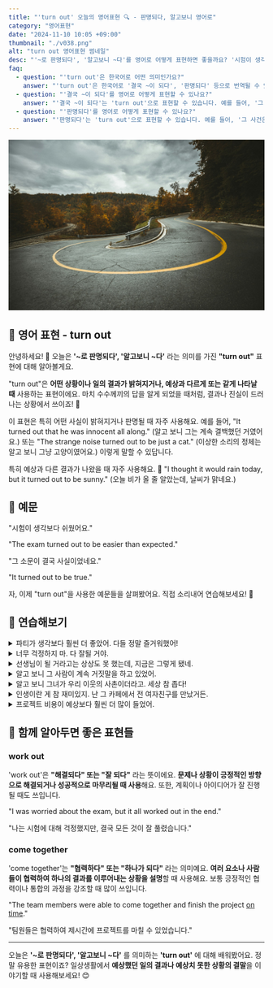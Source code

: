 ```yaml
---
title: "'turn out' 오늘의 영어표현 🔍 - 판명되다, 알고보니 영어로"
category: "영어표현"
date: "2024-11-10 10:05 +09:00"
thumbnail: "./v038.png"
alt: "turn out 영어표현 썸네일"
desc: "'~로 판명되다', '알고보니 ~다'를 영어로 어떻게 표현하면 좋을까요? '시험이 생각보다 쉬웠어요.', '그 소문이 결국 사실이었네요.' 등을 영어로 표현하는 법을 배워봅시다. 다양한 예문을 통해서 연습하고 본인의 표현으로 만들어 보세요."
faq:
  - question: "'turn out'은 한국어로 어떤 의미인가요?"
    answer: "'turn out'은 한국어로 '결국 ~이 되다', '판명되다' 등으로 번역될 수 있습니다. 어떤 일이 예상과 다르게 진행되거나 결과가 드러날 때 사용합니다."
  - question: "'결국 ~이 되다'를 영어로 어떻게 표현할 수 있나요?"
    answer: "'결국 ~이 되다'는 'turn out'으로 표현할 수 있습니다. 예를 들어, '그 프로젝트는 결국 성공적으로 끝났어'는 'The project turned out to be a success'로 말할 수 있습니다."
  - question: "'판명되다'를 영어로 어떻게 표현할 수 있나요?"
    answer: "'판명되다'는 'turn out'으로 표현할 수 있습니다. 예를 들어, '그 사건은 나중에 무죄로 판명되었어'는 'The case turned out to be innocent later'로 말할 수 있습니다."
---
```


![확 꺾이는 도로](./v038-1.jpg)

## 🌟 영어 표현 - turn out

안녕하세요! 👋 오늘은 **'~로 판명되다', '알고보니 ~다'** 라는 의미를 가진 **"turn out"** 표현에 대해 알아볼게요.

"turn out"은 **어떤 상황이나 일의 결과가 밝혀지거나, 예상과 다르게 또는 같게 나타날 때** 사용하는 표현이에요. 마치 수수께끼의 답을 알게 되었을 때처럼, 결과나 진실이 드러나는 상황에서 쓰이죠! 🎯

이 표현은 특히 어떤 사실이 밝혀지거나 판명될 때 자주 사용해요. 예를 들어, "It turned out that he was innocent all along." (알고 보니 그는 계속 결백했던 거였어요.) 또는 "The strange noise turned out to be just a cat." (이상한 소리의 정체는 알고 보니 그냥 고양이였어요.) 이렇게 말할 수 있답니다.

특히 예상과 다른 결과가 나왔을 때 자주 사용해요. 🤔 "I thought it would rain today, but it turned out to be sunny." (오늘 비가 올 줄 알았는데, 날씨가 맑네요.)

<div 
  data-inline-banner="🎉 새해에는 스픽 AI와 함께 영어 공부하자" 
  data-inline-banner-subtext="설날 특별 할인으로 최대 70% 할인! (~2/3)" 
  data-inline-banner-link="https://app.usespeak.com/kr-ko/sale/kr-affiliate-special/?ref=engple-inline"
  data-inline-banner-caption="해당 링크를 통해 구매시 일정액의 수수료를 지급받습니다.">
</div>

## 📖 예문

"시험이 생각보다 쉬웠어요."

"The exam turned out to be easier than expected."

"그 소문이 결국 사실이었네요."

"It turned out to be true."

자, 이제 "turn out"을 사용한 예문들을 살펴봤어요. 직접 소리내어 연습해보세요! 🎤

## 💬 연습해보기

<details>
<summary>파티가 생각보다 훨씬 더 좋았어. 다들 정말 즐거워했어!</summary>
<span>The party turned out better than we expected. Everyone <a href="/blog/vocab-1/002.have-a-blast/">had a blast</a>!</span>
</details>

<details>
<summary>너무 걱정하지 마. 다 잘될 거야.</summary>
<span>Don't worry too much. Everything will turn out fine.</span>
</details>

<details>
<summary>선생님이 될 거라고는 상상도 못 했는데, 지금은 그렇게 됐네.</summary>
<span>I never thought I'd become a teacher, but that's how things turned out.</span>
</details>

<details>
<summary>알고 보니 그 사람이 계속 거짓말을 하고 있었어.</summary>
<span>It turns out he was lying the whole time.</span>
</details>

<details>
<summary>알고 보니 그녀가 우리 이웃의 사촌이더라고. 세상 참 좁다!</summary>
<span>She turned out to be my neighbor's cousin. What a small world!</span>
</details>

<details>
<summary>인생이란 게 참 재미있지. 난 그 카페에서 전 여자친구를 만났거든.</summary>
<span>Funny how things turn out sometimes. I met my ex at that coffee shop.</span>
</details>

<details>
<summary>프로젝트 비용이 예상보다 훨씬 더 많이 들었어.</summary>
<span>The project turned out to be much more expensive than we planned.</span>
</details>

## 🤝 함께 알아두면 좋은 표현들

### work out

'work out'은 **"해결되다" 또는 "잘 되다"** 라는 뜻이에요. **문제나 상황이 긍정적인 방향으로 해결되거나 성공적으로 마무리될 때 사용**해요. 또한, 계획이나 아이디어가 잘 진행될 때도 쓰입니다.

"I was worried about the exam, but it all worked out in the end."

"나는 시험에 대해 걱정했지만, 결국 모든 것이 잘 풀렸습니다."

### come together

'come together'는 **"협력하다" 또는 "하나가 되다"** 라는 의미예요. **여러 요소나 사람들이 협력하여 하나의 결과를 이루어내는 상황을 설명**할 때 사용해요. 보통 긍정적인 협력이나 통합의 과정을 강조할 때 많이 쓰입니다.

"The team members were able to come together and finish the project [on time](/blog/vocab-1/043.on-time/)."

"팀원들은 협력하여 제시간에 프로젝트를 마칠 수 있었습니다."

---

오늘은 **'~로 판명되다', '알고보니 ~다'** 를 의미하는 **'turn out'** 에 대해 배워봤어요. 정말 유용한 표현이죠? 일상생활에서 **예상했던 일의 결과나 예상치 못한 상황의 결말**을 이야기할 때 사용해보세요! 😊
